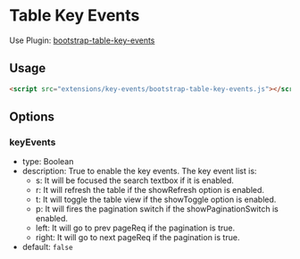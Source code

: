 # Table Key Events

Use Plugin: [bootstrap-table-key-events](https://github.com/wenzhixin/bootstrap-table/tree/master/src/extensions/key-events)

## Usage

```html
<script src="extensions/key-events/bootstrap-table-key-events.js"></script>
```

## Options

### keyEvents

* type: Boolean
* description:
True to enable the key events. The key event list is:
    * s: It will be focused the search textbox if it is enabled.
    * r: It will refresh the table if the showRefresh option is enabled.
    * t: It will toggle the table view if the showToggle option is enabled.
    * p: It will fires the pagination switch if the showPaginationSwitch is enabled.
    * left: It will go to prev pageReq if the pagination is true.
    * right: It will go to next pageReq if the pagination is true.
* default: `false`

